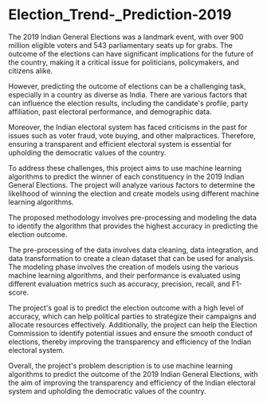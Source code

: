 # Election_Trend-_Prediction-2019

The 2019 Indian General Elections was a landmark event, with over 900 million eligible voters and 543 parliamentary seats up for grabs. The outcome of the elections can have significant implications for the future of the country, making it a critical issue for politicians, policymakers, and citizens alike.

However, predicting the outcome of elections can be a challenging task, especially in a country as diverse as India. There are various factors that can influence the election results, including the candidate's profile, party affiliation, past electoral performance, and demographic data.

Moreover, the Indian electoral system has faced criticisms in the past for issues such as voter fraud, vote buying, and other malpractices. Therefore, ensuring a transparent and efficient electoral system is essential for upholding the democratic values of the country.

To address these challenges, this project aims to use machine learning algorithms to predict the winner of each constituency in the 2019 Indian General Elections. The project will analyze various factors to determine the likelihood of winning the election and create models using different machine learning algorithms.

The proposed methodology involves pre-processing and modeling the data to identify the algorithm that provides the highest accuracy in predicting the election outcome. 

The pre-processing of the data involves data cleaning, data integration, and data transformation to create a clean dataset that can be used for analysis. The modeling phase involves the creation of models using the various machine learning algorithms, and their performance is evaluated using different evaluation metrics such as accuracy, precision, recall, and F1-score.

The project's goal is to predict the election outcome with a high level of accuracy, which can help political parties to strategize their campaigns and allocate resources effectively. Additionally, the project can help the Election Commission to identify potential issues and ensure the smooth conduct of elections, thereby improving the transparency and efficiency of the Indian electoral system.

Overall, the project's problem description is to use machine learning algorithms to predict the outcome of the 2019 Indian General Elections, with the aim of improving the transparency and efficiency of the Indian electoral system and upholding the democratic values of the country.
